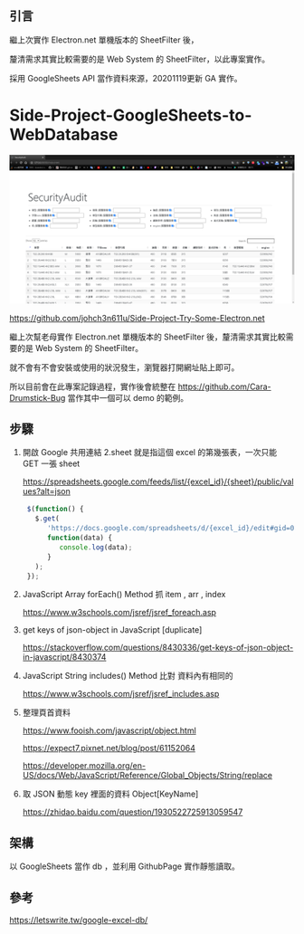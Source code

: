## 引言

繼上次實作 Electron.net 單機版本的 SheetFilter 後，

釐清需求其實比較需要的是 Web System 的 SheetFilter，以此專案實作。

採用 GoogleSheets API 當作資料來源，20201119更新 GA 實作。

# Side-Project-GoogleSheets-to-WebDatabase

![alt](/final.png)

<https://github.com/johch3n611u/Side-Project-Try-Some-Electron.net>

繼上次幫老母實作 Electron.net 單機版本的 SheetFilter 後，釐清需求其實比較需要的是 Web System 的 SheetFilter。

就不會有不會安裝或使用的狀況發生，瀏覽器打開網址貼上即可。

所以目前會在此專案記錄過程，實作後會統整在 <https://github.com/Cara-Drumstick-Bug> 當作其中一個可以 demo 的範例。

## 步驟

1. 開啟 Google 共用連結 2.sheet 就是指這個 excel 的第幾張表，一次只能 GET 一張 sheet

   <https://spreadsheets.google.com/feeds/list/{excel_id}/{sheet}/public/values?alt=json>

   ```javascript
    $(function() {
      $.get(
         'https://docs.google.com/spreadsheets/d/{excel_id}/edit#gid=0',
         function(data) {
            console.log(data);
         }
      );
    });
   ```

2. JavaScript Array forEach() Method 抓 item , arr , index

   <https://www.w3schools.com/jsref/jsref_foreach.asp>

3. get keys of json-object in JavaScript [duplicate]

   <https://stackoverflow.com/questions/8430336/get-keys-of-json-object-in-javascript/8430374>

4. JavaScript String includes() Method 比對 資料內有相同的

   <https://www.w3schools.com/jsref/jsref_includes.asp>

5. 整理頁首資料

   <https://www.fooish.com/javascript/object.html>

   <https://expect7.pixnet.net/blog/post/61152064>

   <https://developer.mozilla.org/en-US/docs/Web/JavaScript/Reference/Global_Objects/String/replace>

6. 取 JSON 動態 key 裡面的資料 Object[KeyName]

   <https://zhidao.baidu.com/question/1930522725913059547>

## 架構

以 GoogleSheets 當作 db ，並利用 GithubPage 實作靜態讀取。

## 參考

<https://letswrite.tw/google-excel-db/>
